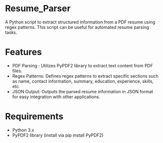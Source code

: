 # Resume_Parser

A Python script to extract structured information from a PDF resume using regex patterns. This script can be useful for automated resume parsing tasks.

# Features
- PDF Parsing : Utilizes PyPDF2 library to extract text content from PDF files.
- Regex Patterns: Defines regex patterns to extract specific sections such as name, contact information, summary, education, experience, skills, etc.
- JSON Output: Outputs the parsed resume information in JSON format for easy integration with other applications.

# Requirements

- Python 3.x
- PyPDF2 library (install via pip install PyPDF2)
